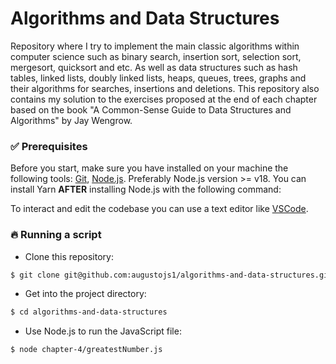 # Algorithms and Data Structures

Repository where I try to implement the main classic algorithms within computer science such as binary search, insertion sort, selection sort, mergesort, quicksort and etc. As well as data structures such as hash tables, linked lists, doubly linked lists, heaps, queues, trees, graphs and their algorithms for searches, insertions and deletions. This repository also contains my solution to the exercises proposed at the end of each chapter based on the book "A Common-Sense Guide to Data Structures and Algorithms" by Jay Wengrow.

### ✅ Prerequisites

Before you start, make sure you have installed on your machine the following tools:
[Git](https://git-scm.com), [Node.js](https://nodejs.org/en/). Preferably Node.js version >= v18. You can install Yarn **AFTER** installing Node.js with the following command:

To interact and edit the codebase you can use a text editor like [VSCode](https://code.visualstudio.com/).

### 🔥 Running a script

- Clone this repository:

```bash
$ git clone git@github.com:augustojs1/algorithms-and-data-structures.git
```

- Get into the project directory:

```bash
$ cd algorithms-and-data-structures
```

- Use Node.js to run the JavaScript file:

```bash
$ node chapter-4/greatestNumber.js
```
